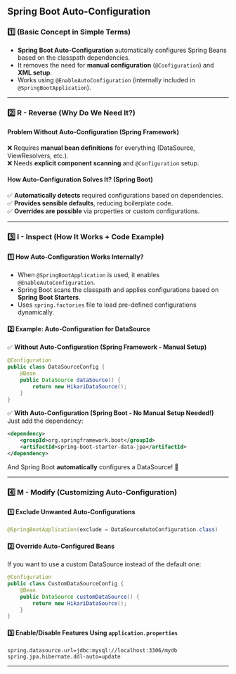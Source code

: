 ## **Spring Boot Auto-Configuration**  

### **1️⃣ (Basic Concept in Simple Terms)**  
- **Spring Boot Auto-Configuration** automatically configures Spring Beans based on the classpath dependencies.  
- It removes the need for **manual configuration** (`@Configuration`) and **XML setup**.  
- Works using `@EnableAutoConfiguration` (internally included in `@SpringBootApplication`).  

---

### **2️⃣ R - Reverse (Why Do We Need It?)**  

#### **Problem Without Auto-Configuration (Spring Framework)**  
❌ Requires **manual bean definitions** for everything (DataSource, ViewResolvers, etc.).  
❌ Needs **explicit component scanning** and `@Configuration` setup.  

#### **How Auto-Configuration Solves It? (Spring Boot)**  
✅ **Automatically detects** required configurations based on dependencies.  
✅ **Provides sensible defaults**, reducing boilerplate code.  
✅ **Overrides are possible** via properties or custom configurations.  

---

### **3️⃣ I - Inspect (How It Works + Code Example)**  

#### **1️⃣ How Auto-Configuration Works Internally?**  
- When `@SpringBootApplication` is used, it enables `@EnableAutoConfiguration`.  
- Spring Boot scans the classpath and applies configurations based on **Spring Boot Starters**.  
- Uses `spring.factories` file to load pre-defined configurations dynamically.  

#### **2️⃣ Example: Auto-Configuration for DataSource**  
✅ **Without Auto-Configuration (Spring Framework - Manual Setup)**  
```java
@Configuration
public class DataSourceConfig {
    @Bean
    public DataSource dataSource() {
        return new HikariDataSource();
    }
}
```

✅ **With Auto-Configuration (Spring Boot - No Manual Setup Needed!)**  
Just add the dependency:  
```xml
<dependency>
    <groupId>org.springframework.boot</groupId>
    <artifactId>spring-boot-starter-data-jpa</artifactId>
</dependency>
```
And Spring Boot **automatically** configures a DataSource! 🚀  

---

### **4️⃣ M - Modify (Customizing Auto-Configuration)**  

#### **1️⃣ Exclude Unwanted Auto-Configurations**  
```java
@SpringBootApplication(exclude = DataSourceAutoConfiguration.class)
```

#### **2️⃣ Override Auto-Configured Beans**  
If you want to use a custom DataSource instead of the default one:  
```java
@Configuration
public class CustomDataSourceConfig {
    @Bean
    public DataSource customDataSource() {
        return new HikariDataSource();
    }
}
```

#### **3️⃣ Enable/Disable Features Using `application.properties`**  
```properties
spring.datasource.url=jdbc:mysql://localhost:3306/mydb
spring.jpa.hibernate.ddl-auto=update
```

---


